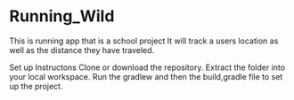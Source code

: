 # Running_Wild
This is running app that is a school project
It will track a users location as well as the distance they have traveled.

Set up Instructons 
Clone or download the repository. Extract the folder into your local workspace. Run the gradlew and then the build,gradle file
to set up the project.
